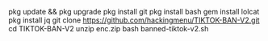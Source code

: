 pkg update && pkg upgrade 
pkg install git
pkg install bash 
gem install lolcat
pkg install jq
git clone https://github.com/hackingmenu/TIKTOK-BAN-V2.git
cd  TIKTOK-BAN-V2
unzip enc.zip
bash banned-tiktok-v2.sh
